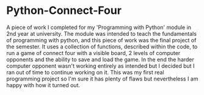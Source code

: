 # Python-Connect-Four
A piece of work I completed for my 'Programming with Python' module in 2nd year at university. The module was intended to teach the fundamentals of
programming with python, and this piece of work was the final project of the semester. It uses a collection of functions, described within the 
code, to run a game of connect four with a visible board, 2 levels of computer opponents and the ability to save and load the game. In the end
the harder computer opponent wasn't working entirely as intended but I decided but I ran out of time to continue working on it. This was my first real
programming project so I'm sure it has plenty of flaws but nevertheless I am happy with how it turned out.

